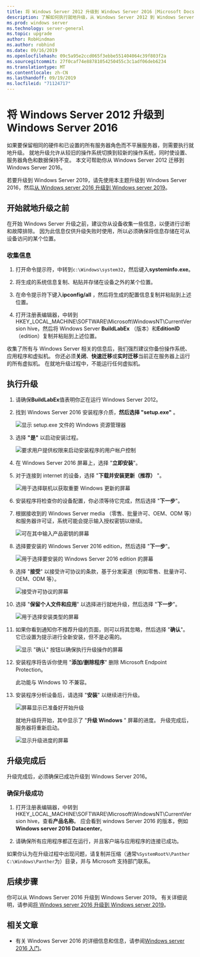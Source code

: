 ```yaml
---
title: 将 Windows Server 2012 升级到 Windows Server 2016 |Microsoft Docs
description: 了解如何执行就地升级，从 Windows Server 2012 到 Windows Server 2016。
ms.prod: windows server
ms.technology: server-general
ms.topic: upgrade
author: RobHindman
ms.author: robhind
ms.date: 09/16/2019
ms.openlocfilehash: 09c5a95e2ccd065f3ebbe551404064c39f803f2a
ms.sourcegitcommit: 27f0caf74e88781054250455c3c1adf06deb6234
ms.translationtype: MT
ms.contentlocale: zh-CN
ms.lasthandoff: 09/19/2019
ms.locfileid: "71124717"
---
```

# <a name="upgrade-windows-server-2012-to-windows-server-2016"></a>将 Windows Server 2012 升级到 Windows Server 2016

如果要保留相同的硬件和已设置的所有服务器角色而不平展服务器，则需要执行就地升级。 就地升级允许从较旧的操作系统切换到较新的操作系统，同时使设置、服务器角色和数据保持不变。 本文可帮助你从 Windows Server 2012 迁移到 Windows Server 2016。

若要升级到 Windows Server 2019，请先使用本主题升级到 Windows Server 2016，然后[从 Windows server 2016 升级到 Windows server 2019](upgrade-2016-to-2019.md)。

## <a name="before-you-begin-your-in-place-upgrade"></a>开始就地升级之前

在开始 Windows Server 升级之前，建议你从设备收集一些信息，以便进行诊断和故障排除。 因为此信息仅供升级失败时使用，所以必须确保将信息存储在可从设备访问的某个位置。

### <a name="to-collect-your-info"></a>收集信息

1. 打开命令提示符，中转到`c:\Windows\system32`，然后键入**systeminfo.exe**。

2. 将生成的系统信息复制、粘贴并存储在设备之外的某个位置。

3. 在命令提示符下键入**ipconfig/all** ，然后将生成的配置信息复制并粘贴到上述位置。

4. 打开注册表编辑器，中转到 HKEY_LOCAL_MACHINE\SOFTWARE\Microsoft\WindowsNT\CurrentVersion hive，然后将 Windows Server **BuildLabEx** （版本）和**EditionID** （edition）复制并粘贴到上述位置。

收集了所有与 Windows Server 相关的信息后，我们强烈建议你备份操作系统、应用程序和虚拟机。 你还必须**关闭**、**快速迁移**或**实时迁移**当前正在服务器上运行的所有虚拟机。 在就地升级过程中，不能运行任何虚拟机。

## <a name="to-perform-the-upgrade"></a>执行升级

1. 请确保**BuildLabEx**值表明你正在运行 Windows Server 2012。

2. 找到 Windows Server 2016 安装程序介质，**然后选择 "setup.exe"** 。

    ![显示 setup.exe 文件的 Windows 资源管理器](media/upgrade-2012-2016/setup-2016.png)

3. 选择 **"是"** 以启动安装过程。

    ![要求用户提供权限来启动安装程序的用户帐户控制](media/upgrade-2012-2016/start-setup-uac-box.png)

4. 在 Windows Server 2016 屏幕上，选择 "**立即安装**"。

5. 对于连接到 internet 的设备，选择 "**下载并安装更新（推荐）** "。

    ![用于选择联机以获取重要 Windows 更新的屏幕](media/upgrade-2012-2016/imp-updates-win-setup.png)

6. 安装程序将检查你的设备配置，你必须等待它完成，然后选择 "**下一步**"。

7. 根据接收到的 Windows Server media （零售、批量许可、OEM、ODM 等）和服务器许可证，系统可能会提示输入授权密钥以继续。

    ![可在其中输入产品密钥的屏幕](media/upgrade-2012-2016/enter-product-key.png)

8. 选择要安装的 Windows Server 2016 edition，然后选择 "**下一步**"。

    ![用于选择要安装的 Windows Server 2016 edition 的屏幕](media/upgrade-2012-2016/select-os-edition.png)

9. 选择 "**接受**" 以接受许可协议的条款，基于分发渠道（例如零售、批量许可、OEM、ODM 等）。

    ![接受许可协议的屏幕](media/upgrade-2012-2016/license-terms.png)

10. 选择 "**保留个人文件和应用**" 以选择进行就地升级，然后选择 "**下一步**"。

    ![用于选择安装类型的屏幕](media/upgrade-2012-2016/choose-install-upgrade.png)

11. 如果你看到通知你不推荐升级的页面，则可以将其忽略，然后选择 "**确认**"。 它已设置为提示进行全新安装，但不是必需的。

    ![显示 "确认" 按钮以确保执行升级操作的屏幕](media/upgrade-2012-2016/confirm-upgrade-process.png)

12. 安装程序将告诉你使用 "**添加/删除程序**" 删除 Microsoft Endpoint Protection。

    此功能与 Windows 10 不兼容。

13. 安装程序分析设备后，请选择 "**安装**" 以继续进行升级。

    ![屏幕显示已准备好开始升级](media/upgrade-2012-2016/ready-to-install.png)

    就地升级将开始，其中显示了 "**升级 Windows** " 屏幕的进度。 升级完成后，服务器将重新启动。

    ![显示升级进度的屏幕](media/upgrade-2012-2016/upgrading-windows-with-progress.png)

## <a name="after-your-upgrade-is-done"></a>升级完成后

升级完成后，必须确保已成功升级到 Windows Server 2016。

### <a name="to-make-sure-your-upgrade-was-successful"></a>确保升级成功

1. 打开注册表编辑器，中转到 HKEY_LOCAL_MACHINE\SOFTWARE\Microsoft\WindowsNT\CurrentVersion hive，查看**产品名称**。 应会看到 windows Server 2016 的版本，例如**Windows server 2016 Datacenter**。

2. 请确保所有应用程序都正在运行，并且客户端与应用程序的连接已成功。

如果你认为在升级过程中出现问题，请复制并压缩（通常`%SystemRoot%\Panther` `C:\Windows\Panther`为）目录，并与 Microsoft 支持部门联系。

## <a name="next-steps"></a>后续步骤

你可以从 Windows Server 2016 升级到 Windows Server 2019。 有关详细说明，请参阅[将 Windows server 2016 升级到 Windows server 2019](upgrade-2016-to-2019.md)。

## <a name="related-articles"></a>相关文章

- 有关 Windows Server 2016 的详细信息和信息，请参阅[Windows server 2016 入门](https://docs.microsoft.com/windows-server/get-started/server-basics)。